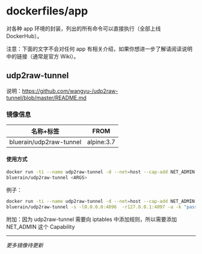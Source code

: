 # dockerfiles/app
对各种 app 环境的封装，列出的所有命令可以直接执行（全部上线 DockerHub）。

注意：下面的文字不会对任何 app 有相关介绍，如果你想进一步了解请阅读说明中的链接（通常是官方 Wiki）。

## udp2raw-tunnel

说明：https://github.com/wangyu-/udp2raw-tunnel/blob/master/README.md

### 镜像信息

|名称+标签|FROM|
|--------|--------|
|bluerain/udp2raw-tunnel|alpine:3.7|

#### 使用方式

```` bash
docker run -ti --name udp2raw-tunnel -d --net=host --cap-add NET_ADMIN -restart=always \
bluerain/udp2raw-tunnel <ARGS>
````

例子：

```` bash
docker run -ti --name udp2raw-tunnel -d --net=host --cap-add NET_ADMIN -restart=always \
bluerain/udp2raw-tunnel -s -l0.0.0.0:4096  -r127.0.0.1:4097 -a -k "passwd" --raw-mode faketcp --cipher-mode xor
````

附加：因为 udp2raw-tunnel 需要向 iptables 中添加规则，所以需要添加 NET_ADMIN 这个 Capability

___

*更多镜像待更新*
